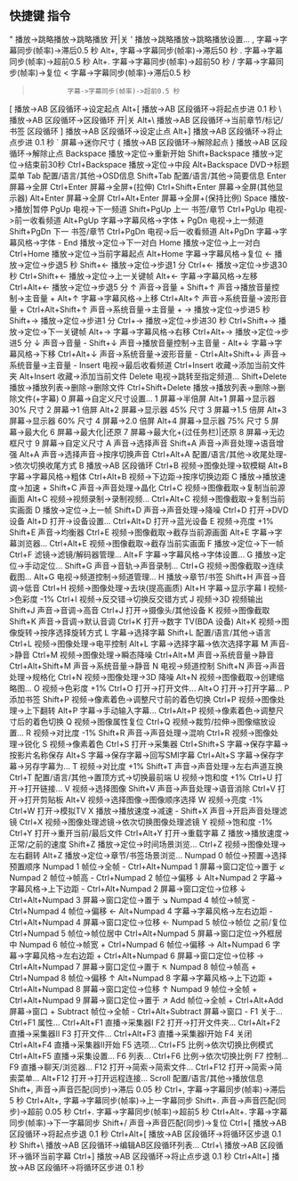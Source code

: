 快捷键				指令
--------------------------------------------------------
 "				播放->跳略播放->跳略播放 开|关
 '				播放->跳略播放->跳略播放设置...
 ,				字幕->字幕同步(帧率)->滞后0.5 秒
 Alt+,				字幕->字幕同步(帧率)->滞后50 秒
 .				字幕->字幕同步(帧率)->超前0.5 秒
 Alt+.				字幕->字幕同步(帧率)->超前50 秒
 /				字幕->字幕同步(帧率)->复位
 <				字幕->字幕同步(帧率)->滞后0.5 秒
 >				字幕->字幕同步(帧率)->超前0.5 秒
 [				播放->AB 区段循环->设定起点
 Alt+[				播放->AB 区段循环->将起点步进 0.1 秒
 \				播放->AB 区段循环->区段循环 开|关
 Alt+\				播放->AB 区段循环->当前章节/标记/书签 区段循环
 ]				播放->AB 区段循环->设定止点
 Alt+]				播放->AB 区段循环->将止点步进 0.1 秒
 `				屏幕->迷你尺寸
 {				播放->AB 区段循环->解除起点
 }				播放->AB 区段循环->解除止点
 Backspace			播放->定位->重新开始
 Shift+Backspace		播放->定位->结束前30秒
 Ctrl+Backspace			播放->定位->中段
 Alt+Backspace			DVD->标题菜单
 Tab				配置/语言/其他->OSD信息
 Shift+Tab			配置/语言/其他->简要信息
 Enter				屏幕->全屏
 Ctrl+Enter			屏幕->全屏+(拉伸)
 Ctrl+Shift+Enter		屏幕->全屏(其他显示器)
 Alt+Enter			屏幕->全屏
 Ctrl+Alt+Enter			屏幕->全屏+(保持比例)
 Space				播放->播放|暂停
 PgUp				电视->下一频道
 Shift+PgUp			上一 书签/章节
 Ctrl+PgUp			电视->前一收看频道
 Alt+PgUp			字幕->字幕风格->字体 +
 PgDn				电视->上一频道
 Shift+PgDn			下一 书签/章节
 Ctrl+PgDn			电视->后一收看频道
 Alt+PgDn			字幕->字幕风格->字体 -
 End				播放->定位->下一对白
 Home				播放->定位->上一对白
 Ctrl+Home			播放->定位->当前字幕起点
 Alt+Home			字幕->字幕风格->复位
 ←				播放->定位->步退5 秒
 Shift+←			播放->定位->步退1 分
 Ctrl+←				播放->定位->步退30 秒
 Ctrl+Shift+←			播放->定位->上一关键帧
 Alt+←				字幕->字幕风格->左移
 Ctrl+Alt+←			播放->定位->步退5 分
 ↑				声音->音量 +
 Shift+↑			声音->播放音量控制->主音量 +
 Alt+↑				字幕->字幕风格->上移
 Ctrl+Alt+↑			声音->系统音量->波形音量 +
 Ctrl+Alt+Shift+↑		声音->系统音量->主音量 +
 →				播放->定位->步进5 秒
 Shift+→			播放->定位->步进1 分
 Ctrl+→				播放->定位->步进30 秒
 Ctrl+Shift+→			播放->定位->下一关键帧
 Alt+→				字幕->字幕风格->右移
 Ctrl+Alt+→			播放->定位->步进5 分
 ↓				声音->音量 -
 Shift+↓			声音->播放音量控制->主音量 -
 Alt+↓				字幕->字幕风格->下移
 Ctrl+Alt+↓			声音->系统音量->波形音量 -
 Ctrl+Alt+Shift+↓		声音->系统音量->主音量 -
 Insert				电视->最后收看频道
 Ctrl+Insert			收藏->添加当前文件夹
 Alt+Insert			收藏->添加当前文件
 Delete				电视->跳转至指定频道...
 Shift+Delete			播放->播放列表->删除->删除文件
 Ctrl+Shift+Delete		播放->播放列表->删除->删除文件(+字幕)
 0				屏幕->自定义尺寸设置...
 1				屏幕->半倍屏
 Alt+1				屏幕->显示器 30% 尺寸
 2				屏幕->1 倍屏
 Alt+2				屏幕->显示器 45% 尺寸
 3				屏幕->1.5 倍屏
 Alt+3				屏幕->显示器 60% 尺寸
 4				屏幕->2.0 倍屏
 Alt+4				屏幕->显示器 75% 尺寸
 5				屏幕->最大化
 6				屏幕->最大化|还原
 7				屏幕->最大化+(过任务栏)|还原
 8				屏幕->无边框尺寸
 9				屏幕->自定义尺寸
 A				声音->选择声音
 Shift+A			声音->声音处理->语音增强
 Alt+A				声音->选择声音->按序切换声音
 Ctrl+Alt+A			配置/语言/其他->收尾处理->依次切换收尾方式
 B				播放->AB 区段循环
 Ctrl+B				视频->图像处理->软模糊
 Alt+B				字幕->字幕风格->粗体
 Ctrl+Alt+B			视频->下边距->按序切换边距
 C				播放->播放速度->加速 +
 Shift+C			声音->声音处理->晶化
 Ctrl+C				视频->图像截取->复制当前源画面
 Alt+C				视频->视频录制->录制视频...
 Ctrl+Alt+C			视频->图像截取->复制当前实画面
 D				播放->定位->上一帧
 Shift+D			声音->声音处理->降噪
 Ctrl+D				打开->DVD 设备
 Alt+D				打开->设备设置...
 Ctrl+Alt+D			打开->蓝光设备
 E				视频->亮度 +1%
 Shift+E			声音->均衡器
 Ctrl+E				视频->图像截取->截存当前源画面
 Alt+E				字幕->字幕浏览器...
 Ctrl+Alt+E			视频->图像截取->截存当前实画面
 F				播放->定位->下一帧
 Ctrl+F				滤镜->滤镜/解码器管理...
 Alt+F				字幕->字幕风格->字体设置...
 G				播放->定位->手动定位...
 Shift+G			声音->音轨->声音录制...
 Ctrl+G				视频->图像截取->连续截图...
 Alt+G				电视->频道控制->频道管理...
 H				播放->章节/书签
 Shift+H			声音->音调->低音
 Ctrl+H				视频->图像处理->去块(提高画质)
 Alt+H				字幕->显示字幕
 I				视频->色彩度 -1%
 Ctrl+I				视频->反交错->切换反交错方式
 J				视频->3D 视频输出
 Shift+J			声音->音调->高音
 Ctrl+J				打开->摄像头/其他设备
 K				视频->图像截取
 Shift+K			声音->音调->默认音调
 Ctrl+K				打开->数字 TV(BDA 设备)
 Alt+K				视频->图像旋转->按序选择旋转方式
 L				字幕->选择字幕
 Shift+L			配置/语言/其他->语言
 Ctrl+L				视频->图像处理->电平控制
 Alt+L				字幕->选择字幕->依次选择字幕
 M				声音->静音
 Ctrl+M				视频->图像处理->瞬态降噪
 Ctrl+Alt+M			声音->系统音量->静音
 Ctrl+Alt+Shift+M		声音->系统音量->静音
 N				电视->频道控制
 Shift+N			声音->声音处理->规格化
 Ctrl+N				视频->图像处理->3D 降噪
 Alt+N				视频->图像截取->创建缩略图...
 O				视频->色彩度 +1%
 Ctrl+O				打开->打开文件...
 Alt+O				打开->打开字幕...
 P				添加书签
 Shift+P			视频->像素着色->调整尺寸前的着色切换
 Ctrl+P				视频->图像处理->上下翻转
 Alt+P				字幕->手动输入字幕...
 Ctrl+Alt+P			视频->像素着色->调整尺寸后的着色切换
 Q				视频->图像属性复位
 Ctrl+Q				视频->裁剪/拉伸->图像缩放设置...
 R				视频->对比度 -1%
 Shift+R			声音->声音处理->混响
 Ctrl+R				视频->图像处理->锐化
 S				视频->像素着色
 Ctrl+S				打开->采集器
 Ctrl+Shift+S			字幕->保存字幕->按影片名称保存
 Alt+S				字幕->保存字幕->回写SMI字幕
 Ctrl+Alt+S			字幕->保存字幕->另存字幕为...
 T				视频->对比度 +1%
 Shift+T			声音->声音处理->左右声道互换
 Ctrl+T				配置/语言/其他->置顶方式->切换最前端
 U				视频->饱和度 +1%
 Ctrl+U				打开->打开链接...
 V				视频->选择图像
 Shift+V			声音->声音处理->语音消除
 Ctrl+V				打开->打开剪贴板
 Alt+V				视频->选择图像->图像顺序选择
 W				视频->亮度 -1%
 Ctrl+W				打开->模拟TV
 X				播放->播放速度->减速 -
 Shift+X			声音->开启声音处理滤镜
 Ctrl+X				视频->图像处理滤镜->依次切换图像处理滤镜
 Y				视频->饱和度 -1%
 Ctrl+Y				打开->重开当前/最后文件
 Ctrl+Alt+Y			打开->重载字幕
 Z				播放->播放速度->正常/之前的速度
 Shift+Z			播放->定位->时间场景浏览...
 Ctrl+Z				视频->图像处理->左右翻转
 Alt+Z				播放->定位->章节/书签场景浏览...
 Numpad 0			帧位->预置->选择预置顺序
 Numpad 1			帧位->全帧 -
 Ctrl+Alt+Numpad 1		屏幕->窗口定位->置于 ↙
 Numpad 2			帧位->帧高 -
 Ctrl+Numpad 2			帧位->偏移 ↓
 Alt+Numpad 2			字幕->字幕风格->上下边距 -
 Ctrl+Alt+Numpad 2		屏幕->窗口定位->位移 ↓
 Ctrl+Alt+Numpad 3		屏幕->窗口定位->置于 ↘
 Numpad 4			帧位->帧宽 -
 Ctrl+Numpad 4			帧位->偏移 ←
 Alt+Numpad 4			字幕->字幕风格->左右边距 -
 Ctrl+Alt+Numpad 4		屏幕->窗口定位->位移 ←
 Numpad 5			帧位->帧位 之前/复位
 Ctrl+Numpad 5			帧位->帧位居中
 Ctrl+Alt+Numpad 5		屏幕->窗口定位->外框居中
 Numpad 6			帧位->帧宽 +
 Ctrl+Numpad 6			帧位->偏移 →
 Alt+Numpad 6			字幕->字幕风格->左右边距 +
 Ctrl+Alt+Numpad 6		屏幕->窗口定位->位移 →
 Ctrl+Alt+Numpad 7		屏幕->窗口定位->置于 ↖
 Numpad 8			帧位->帧高 +
 Ctrl+Numpad 8			帧位->偏移 ↑
 Alt+Numpad 8			字幕->字幕风格->上下边距 +
 Ctrl+Alt+Numpad 8		屏幕->窗口定位->位移 ↑
 Numpad 9			帧位->全帧 +
 Ctrl+Alt+Numpad 9		屏幕->窗口定位->置于 ↗
 Add				帧位->全帧 +
 Ctrl+Alt+Add			屏幕->窗口 +
 Subtract			帧位->全帧 -
 Ctrl+Alt+Subtract		屏幕->窗口 -
 F1				关于...
 Ctrl+F1			属性...
 Ctrl+Alt+F1			直播->采集器I
 F2				打开->打开文件夹...
 Ctrl+Alt+F2			直播->采集器II
 F3				打开文件...
 Ctrl+Alt+F3			直播->采集器I开始
 F4				关闭
 Ctrl+Alt+F4			直播->采集器II开始
 F5				选项...
 Ctrl+F5			比例->依次切换比例模式
 Ctrl+Alt+F5			直播->采集设置...
 F6				列表...
 Ctrl+F6			比例->依次切换比例
 F7				控制...
 F9				直播->聊天/浏览器...
 F12				打开->简索->简索文件...
 Ctrl+F12			打开->简索->简索菜单...
 Alt+F12			打开->打开远程连接...
 Scroll				配置/语言/其他->播放信息
 Shift+,			声音->声音匹配(同步)->滞后 0.05 秒
 Ctrl+,				字幕->字幕同步(帧率)->滞后5 秒
 Ctrl+Alt+,			字幕->字幕同步(帧率)->上一字幕同步
 Shift+.			声音->声音匹配(同步)->超前 0.05 秒
 Ctrl+.				字幕->字幕同步(帧率)->超前5 秒
 Ctrl+Alt+.			字幕->字幕同步(帧率)->下一字幕同步
 Shift+/			声音->声音匹配(同步)->复位
 Ctrl+[				播放->AB 区段循环->将起点步退 0.1 秒
 Ctrl+Alt+[			播放->AB 区段循环->将循环区步退 0.1 秒
 Shift+\			播放->AB 区段循环->编辑AB区段循环列表...
 Ctrl+\				播放->AB 区段循环->循环当前字幕
 Ctrl+]				播放->AB 区段循环->将止点步退 0.1 秒
 Ctrl+Alt+]			播放->AB 区段循环->将循环区步进 0.1 秒